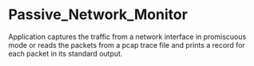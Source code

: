 # Passive_Network_Monitor
Application captures the traffic from a network interface in promiscuous mode or reads the packets from a pcap trace file and prints a record for each packet in its standard output.
